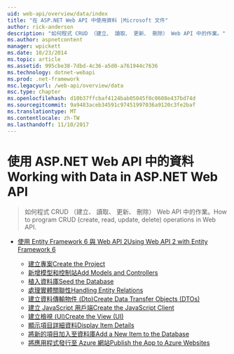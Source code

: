 ```yaml
---
uid: web-api/overview/data/index
title: "在 ASP.NET Web API 中使用資料 |Microsoft 文件"
author: rick-anderson
description: "如何程式 CRUD （建立、 讀取、 更新、 刪除） Web API 中的作業。"
ms.author: aspnetcontent
manager: wpickett
ms.date: 10/23/2014
ms.topic: article
ms.assetid: 995cbe38-7dbd-4c36-a5d0-a761944c7636
ms.technology: dotnet-webapi
ms.prod: .net-framework
msc.legacyurl: /web-api/overview/data
msc.type: chapter
ms.openlocfilehash: d10b37ffcbaf4124bab05045f0c0608e437bd74d
ms.sourcegitcommit: 9a9483aceb34591c97451997036a9120c3fe2baf
ms.translationtype: MT
ms.contentlocale: zh-TW
ms.lasthandoff: 11/10/2017
---
```

<a name="working-with-data-in-aspnet-web-api"></a><span data-ttu-id="79750-103">使用 ASP.NET Web API 中的資料</span><span class="sxs-lookup"><span data-stu-id="79750-103">Working with Data in ASP.NET Web API</span></span>
====================
> <span data-ttu-id="79750-104">如何程式 CRUD （建立、 讀取、 更新、 刪除） Web API 中的作業。</span><span class="sxs-lookup"><span data-stu-id="79750-104">How to program CRUD (create, read, update, delete) operations in Web API.</span></span>


- [<span data-ttu-id="79750-105">使用 Entity Framework 6 與 Web API 2</span><span class="sxs-lookup"><span data-stu-id="79750-105">Using Web API 2 with Entity Framework 6</span></span>](using-web-api-with-entity-framework/index.md)

    - [<span data-ttu-id="79750-106">建立專案</span><span class="sxs-lookup"><span data-stu-id="79750-106">Create the Project</span></span>](using-web-api-with-entity-framework/part-1.md)
    - [<span data-ttu-id="79750-107">新增模型和控制站</span><span class="sxs-lookup"><span data-stu-id="79750-107">Add Models and Controllers</span></span>](using-web-api-with-entity-framework/part-2.md)
    - [<span data-ttu-id="79750-108">植入資料庫</span><span class="sxs-lookup"><span data-stu-id="79750-108">Seed the Database</span></span>](using-web-api-with-entity-framework/part-3.md)
    - [<span data-ttu-id="79750-109">處理實體關聯性</span><span class="sxs-lookup"><span data-stu-id="79750-109">Handling Entity Relations</span></span>](using-web-api-with-entity-framework/part-4.md)
    - [<span data-ttu-id="79750-110">建立資料傳輸物件 (Dto)</span><span class="sxs-lookup"><span data-stu-id="79750-110">Create Data Transfer Objects (DTOs)</span></span>](using-web-api-with-entity-framework/part-5.md)
    - [<span data-ttu-id="79750-111">建立 JavaScript 用戶端</span><span class="sxs-lookup"><span data-stu-id="79750-111">Create the JavaScript Client</span></span>](using-web-api-with-entity-framework/part-6.md)
    - [<span data-ttu-id="79750-112">建立檢視 (UI)</span><span class="sxs-lookup"><span data-stu-id="79750-112">Create the View (UI)</span></span>](using-web-api-with-entity-framework/part-7.md)
    - [<span data-ttu-id="79750-113">顯示項目詳細資料</span><span class="sxs-lookup"><span data-stu-id="79750-113">Display Item Details</span></span>](using-web-api-with-entity-framework/part-8.md)
    - [<span data-ttu-id="79750-114">將新的項目加入至資料庫</span><span class="sxs-lookup"><span data-stu-id="79750-114">Add a New Item to the Database</span></span>](using-web-api-with-entity-framework/part-9.md)
    - [<span data-ttu-id="79750-115">將應用程式發行至 Azure 網站</span><span class="sxs-lookup"><span data-stu-id="79750-115">Publish the App to Azure Websites</span></span>](using-web-api-with-entity-framework/part-10.md)
